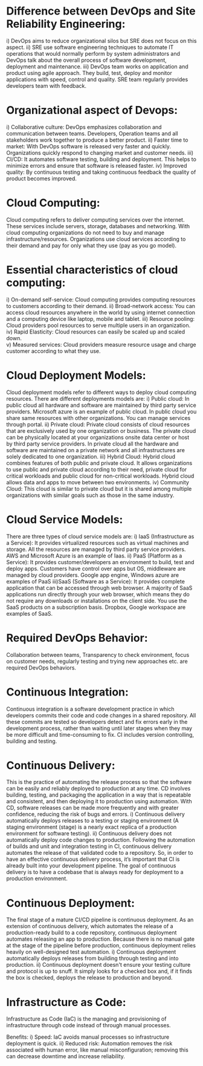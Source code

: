 # Difference between DevOps and Site Reliability Engineering: 
i)	DevOps aims to reduce organizational silos but SRE does not focus on this aspect.
ii)	SRE use software engineering techniques to automate IT operations that would normally perform by system administrators and DevOps talk about the overall process of software development, deployment and maintenance.
iii)	DevOps team works on application and product using agile approach. They build, test, deploy and monitor applications with speed, control and quality. SRE team regularly provides developers team with feedback.


# Organizational aspect of Devops:
i)	Collaborative culture: DevOps emphasizes collaboration and communication between teams. Developers, Operation teams and all stakeholders work together to produce a better product.
ii)	Faster time to market: With DevOps software is released very faster and quickly. Organizations quickly respond to changing market and customer needs.
iii)	CI/CD: It automates software testing, building and deployment. This helps to minimize errors and ensure that software is released faster.
iv)	Improved quality: By continuous testing and taking continuous feedback the quality of product becomes improved.

# Cloud Computing:
Cloud computing refers to deliver computing services over the internet. These services include servers, storage, databases and networking. With cloud computing organizations do not need to buy and manage infrastructure/resources. Organizations use cloud services according to their demand and pay for only what they use (pay as you go model).

# Essential characteristics of cloud computing:
i)	On-demand self-service: Cloud computing provides computing resources to customers according to their demand.
ii)	Broad-network access: You can access cloud resources anywhere in the world by using internet connection and a computing device like laptop, mobile and tablet.
iii)	Resource pooling: Cloud providers pool resources to serve multiple users in an organization.
iv)	Rapid Elasticity: Cloud resources can easily be scaled up and scaled down.  
v)	Measured services: Cloud providers measure resource usage and charge customer according to what they use.


# Cloud Deployment Models:
Cloud deployment models refer to different ways to deploy cloud computing resources. There are different deployments models are:
i)	Public cloud: In public cloud all hardware and software are maintained by third party service providers. Microsoft azure is an example of public cloud. In public cloud you share same resources with other organizations. You can manage services through portal.
ii)	Private cloud: Private cloud consists of cloud resources that are exclusively used by one organization or business. The private cloud can be physically located at your organizations onsite data center or host by third party service providers. In private cloud all the hardware and software are maintained on a private network and all infrastructures are solely dedicated to one organization.
iii)	Hybrid Cloud: Hybrid cloud combines features of both public and private cloud. It allows organizations to use public and private cloud according to their need, private cloud for critical workloads and public cloud for non-critical workloads. Hybrid cloud allows data and apps to move between two environments.
iv)	Community Cloud: This cloud is similar to private cloud but it is shared among multiple organizations with similar goals such as those in the same industry.

# Cloud Service Models:
There are three types of cloud service models are:
i)	IaaS (Infrastructure as a Service): It provides virtualized resources such as virtual machines and storage. All the resources are managed by third party service providers. AWS and Microsoft Azure is an example of Iaas.
ii)	PaaS (Platform as a Service): It provides customer/developers an environment to build, test and deploy apps. Customers have control over apps but OS, middleware are managed by cloud providers. Google app engine, Windows azure are examples of PaaS
iii)SaaS (Software as a Service): It provides complete application that can be accessed through web browser. A majority of SaaS applications run directly through your web browser, which means they do not require any downloads or installations on the client side. You use the SaaS products on a subscription basis. Dropbox, Google workspace are examples of SaaS.



# Required DevOps Behavior:
Collaboration between teams, Transparency to check environment, focus on customer needs, regularly testing and trying new approaches etc. are required DevOps behaviors.



# Continuous Integration: 
Continuous integration is a software development practice in which developers commits their code and code changes in a shared repository. All these commits are tested so developers detect and fix errors early in the development process, rather than waiting until later stages when they may be more difficult and time-consuming to fix. CI includes version controlling, building and testing.

# Continuous Delivery:
This is the practice of automating the release process so that the software can be easily and reliably deployed to production at any time. CD involves building, testing, and packaging the application in a way that is repeatable and consistent, and then deploying it to production using automation. With CD, software releases can be made more frequently and with greater confidence, reducing the risk of bugs and errors.
i)	Continuous delivery automatically deploys releases to a testing or staging environment (A staging environment (stage) is a nearly exact replica of a production environment for software testing).
ii)	Continuous delivery does not automatically deploy code changes to production.
Following the automation of builds and unit and integration testing in CI, continuous delivery automates the release of that validated code to a repository. So, in order to have an effective continuous delivery process, it’s important that CI is already built into your development pipeline. The goal of continuous delivery is to have a codebase that is always ready for deployment to a production environment.


# Continuous Deployment:
The final stage of a mature CI/CD pipeline is continuous deployment. As an extension of continuous delivery, which automates the release of a production-ready build to a code repository, continuous deployment automates releasing an app to production. Because there is no manual gate at the stage of the pipeline before production, continuous deployment relies heavily on well-designed test automation.
i)	Continuous deployment automatically deploys releases from building through testing and into production.
ii)	Continuous deployment doesn't ensure your testing culture and protocol is up to snuff. It simply looks for a checked box and, if it finds the box is checked, deploys the release to production and beyond.





# Infrastructure as Code:
Infrastructure as Code (IaC) is the managing and provisioning of infrastructure through code instead of through manual processes.

Benefits: 
i)	Speed: IaC avoids manual processes so infrastructure deployment is quick.
ii)	Reduced risk: Automation removes the risk associated with human error, like manual misconfiguration; removing this can decrease downtime and increase reliability.


